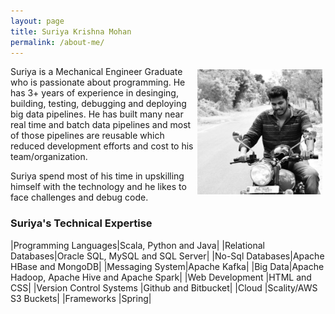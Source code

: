 ```yaml
---
layout: page
title: Suriya Krishna Mohan
permalink: /about-me/
---
```


<img src='/assets/suriya-krishna-mohan.jpg' width='200' height='200' style="float:right; padding:5px">

Suriya is a Mechanical Engineer Graduate who is passionate about programming. He has 3+ years of experience in desinging, building, testing, debugging and deploying big data pipelines. He has built many near real time and batch data pipelines and most of those pipelines are reusable which reduced development efforts and cost to his team/organization. 

Suriya spend most of his time in upskilling himself with the technology and he likes to face challenges and debug code.

### Suriya's Technical Expertise

|Programming Languages|Scala, Python and Java|
|Relational Databases|Oracle SQL, MySQL and SQL Server|
|No-Sql Databases|Apache HBase and MongoDB|
|Messaging System|Apache Kafka|
|Big Data|Apache Hadoop, Apache Hive and Apache Spark|
|Web Development     |HTML and CSS|
|Version Control Systems   |Github and Bitbucket|
|Cloud   |Scality/AWS S3 Buckets|
|Frameworks   |Spring|
